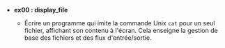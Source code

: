 - **ex00 : display_file**

  - Écrire un programme qui imite la commande Unix `cat` pour un seul fichier, affichant son contenu à l'écran. Cela enseigne la gestion de base des fichiers et des flux d'entrée/sortie.
